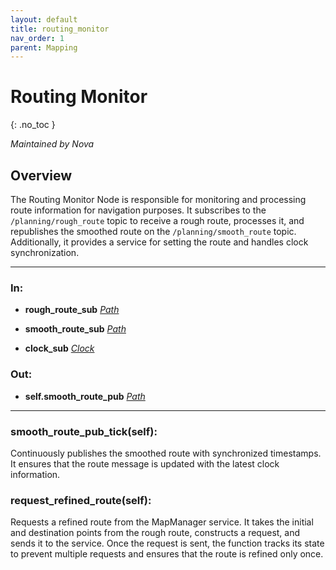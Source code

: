 ```yaml
---
layout: default
title: routing_monitor
nav_order: 1
parent: Mapping
---
```


# Routing Monitor
{: .no_toc }

*Maintained by Nova*

## Overview
The Routing Monitor Node is responsible for monitoring and processing route information for navigation purposes. It subscribes to the `/planning/rough_route` topic to receive a rough route, processes it, and republishes the smoothed route on the `/planning/smooth_route` topic. Additionally, it provides a service for setting the route and handles clock synchronization.


---

### In:
- **rough_route_sub** [*Path*](https://docs.ros2.org/latest/api/nav_msgs/msg/Path.html)

- **smooth_route_sub** [*Path*](https://docs.ros2.org/latest/api/nav_msgs/msg/Path.html)

- **clock_sub** [*Clock*](https://docs.ros2.org/latest/api/sensor_msgs/msg/PointCloud.html)


### Out:

- **self.smooth_route_pub** [*Path*](https://docs.ros2.org/latest/api/nav_msgs/msg/Path.html)

---

### smooth_route_pub_tick(self):
Continuously publishes the smoothed route with synchronized timestamps. It ensures that the route message is updated with the latest clock information.

### request_refined_route(self):
Requests a refined route from the MapManager service. It takes the initial and destination points from the rough route, constructs a request, and sends it to the service. Once the request is sent, the function tracks its state to prevent multiple requests and ensures that the route is refined only once.